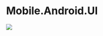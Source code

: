 # Mobile.Android.UI

[![](https://jitpack.io/v/UTU-Global/Mobile.Android.UI.svg)](https://jitpack.io/#UTU-Global/Mobile.Android.UI)

